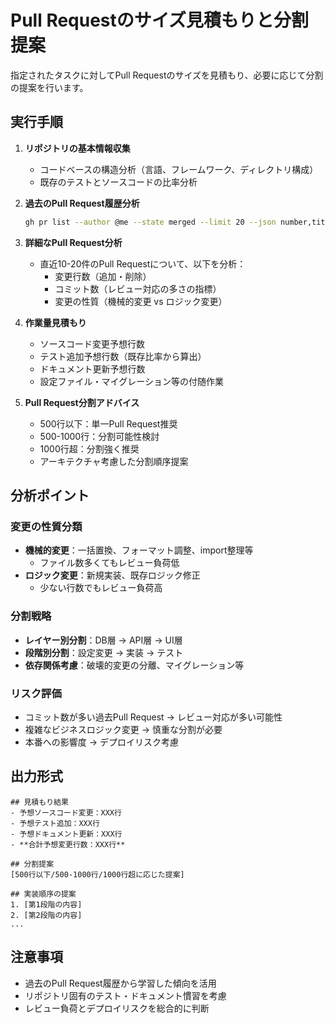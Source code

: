 # Pull Requestのサイズ見積もりと分割提案

指定されたタスクに対してPull Requestのサイズを見積もり、必要に応じて分割の提案を行います。

## 実行手順

1. **リポジトリの基本情報収集**
   - コードベースの構造分析（言語、フレームワーク、ディレクトリ構成）
   - 既存のテストとソースコードの比率分析

2. **過去のPull Request履歴分析**
   ```bash
   gh pr list --author @me --state merged --limit 20 --json number,title,additions,deletions,commits
   ```

3. **詳細なPull Request分析**
   - 直近10-20件のPull Requestについて、以下を分析：
     - 変更行数（追加・削除）
     - コミット数（レビュー対応の多さの指標）
     - 変更の性質（機械的変更 vs ロジック変更）

4. **作業量見積もり**
   - ソースコード変更予想行数
   - テスト追加予想行数（既存比率から算出）
   - ドキュメント更新予想行数
   - 設定ファイル・マイグレーション等の付随作業

5. **Pull Request分割アドバイス**
   - 500行以下：単一Pull Request推奨
   - 500-1000行：分割可能性検討
   - 1000行超：分割強く推奨
   - アーキテクチャ考慮した分割順序提案

## 分析ポイント

### 変更の性質分類
- **機械的変更**：一括置換、フォーマット調整、import整理等
  - ファイル数多くてもレビュー負荷低
- **ロジック変更**：新規実装、既存ロジック修正
  - 少ない行数でもレビュー負荷高

### 分割戦略
- **レイヤー別分割**：DB層 → API層 → UI層
- **段階別分割**：設定変更 → 実装 → テスト
- **依存関係考慮**：破壊的変更の分離、マイグレーション等

### リスク評価
- コミット数が多い過去Pull Request → レビュー対応が多い可能性
- 複雑なビジネスロジック変更 → 慎重な分割が必要
- 本番への影響度 → デプロイリスク考慮

## 出力形式

```
## 見積もり結果
- 予想ソースコード変更：XXX行
- 予想テスト追加：XXX行  
- 予想ドキュメント更新：XXX行
- **合計予想変更行数：XXX行**

## 分割提案
[500行以下/500-1000行/1000行超に応じた提案]

## 実装順序の提案
1. [第1段階の内容]
2. [第2段階の内容]
...
```

## 注意事項

- 過去のPull Request履歴から学習した傾向を活用
- リポジトリ固有のテスト・ドキュメント慣習を考慮
- レビュー負荷とデプロイリスクを総合的に判断